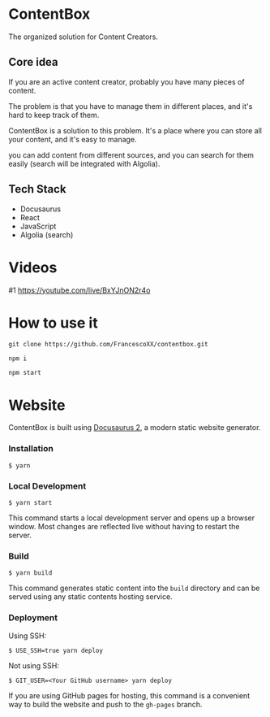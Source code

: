 # ContentBox

The organized solution for Content Creators.

## Core idea

If you are an active content creator, probably you have many pieces of content. 

The problem is that you have to manage them in different places, and it's hard to keep track of them. 

ContentBox is a solution to this problem. It's a place where you can store all your content, and it's easy to manage.

you can add content from different sources, and you can search for them easily (search will be integrated with Algolia).

## Tech Stack

- Docusaurus
- React
- JavaScript
- Algolia (search)

# Videos

#1 https://youtube.com/live/BxYJnON2r4o


# How to use it

```
git clone https://github.com/FrancescoXX/contentbox.git
```

```
npm i
```

```
npm start
```

# Website

ContentBox is built using [Docusaurus 2](https://docusaurus.io/), a modern static website generator.

### Installation

```
$ yarn
```

### Local Development

```
$ yarn start
```

This command starts a local development server and opens up a browser window. Most changes are reflected live without having to restart the server.

### Build

```
$ yarn build
```

This command generates static content into the `build` directory and can be served using any static contents hosting service.

### Deployment

Using SSH:

```
$ USE_SSH=true yarn deploy
```

Not using SSH:

```
$ GIT_USER=<Your GitHub username> yarn deploy
```

If you are using GitHub pages for hosting, this command is a convenient way to build the website and push to the `gh-pages` branch.
